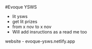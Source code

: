 #Evoque YSWS
- lit ysws
- get lit prizes
- from x nov to x nov
- Will add insructions as a read me too

website - evoque-ysws.netlify.app

